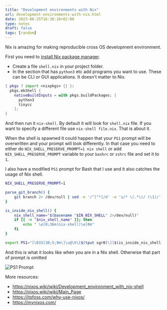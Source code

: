 ```yaml
---
title: "Development environments with Nix"
url: development-environments-with-nix.html
date: 2023-06-25T16:38:10+02:00
type: notes
draft: false
tags: [random]
---
```


Nix is amazing for making reproducible cross OS development environment.

First you need to [install Nix package
manager](https://nixos.org/download.html).

- Create a file `shell.nix` in your project folder.
- In the section that has `python3` etc add programs you want to use. These can
  be CLI or GUI applications. It doesn't matter to Nix.

```nix
{ pkgs ? import <nixpkgs> {} }:
  pkgs.mkShell {
    nativeBuildInputs = with pkgs.buildPackages; [
	  python3
	  tinycc
	];
}
```

And then run it `nix-shell`. By default it will look for `shell.nix` file. If
you want to specify a different file use `nix-shell file.nix`. That is about it.

When the shell is spawned it could happen that your `PS1` prompt will be
overwritten and your prompt will look differently. In that case you need to
either do `NIX_SHELL_PRESERVE_PROMPT=1 nix shell` or add
`NIX_SHELL_PRESERVE_PROMPT` variable to your `bashrc` or `zshrc` file and set it
to `1`.

I also have a modified `PS1` prompt for Bash that I use and it also catches the
usage of Nix shell.

```sh
NIX_SHELL_PRESERVE_PROMPT=1

parse_git_branch() {
	git branch 2> /dev/null | sed -e '/^[^*]/d' -e 's/* \(.*\)/ (\1)/'
}

is_inside_nix_shell() {
	nix_shell_name="$(basename "$IN_NIX_SHELL" 2>/dev/null)"
	if [[ -n "$nix_shell_name" ]]; then
		echo " \e[0;36m(nix-shell)\e[0m"
	fi
}

export PS1="[\033[38;5;9m\]\u@\h\[$(tput sgr0)\]]$(is_inside_nix_shell)\[\033[33m\]\$(parse_git_branch)\[\033[00m\] \w\[$(tput sgr0)\] \n$ "
```

And this is what it looks like when you are in a Nix shell. Otherwise that part
of prompt is omitted

![PS1 Prompt](/notes/ps1-prompt.png)

More resources:

- https://nixos.wiki/wiki/Development_environment_with_nix-shell
- https://nixos.wiki/wiki/Main_Page
- https://itsfoss.com/why-use-nixos/
- https://mynixos.com/
